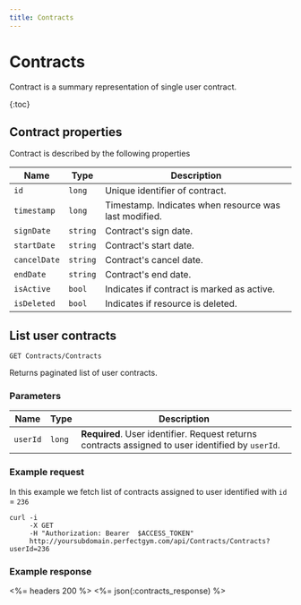 ```yaml
---
title: Contracts
---
```


# Contracts

Contract is a summary representation of single user contract.

{:toc}


## <a name="properties"></a>Contract properties

Contract is described by the following properties

Name            | Type      					| Description
----------------|-------------------------------|----------------------
`id`            |`long`     					| Unique identifier of contract.
`timestamp`    	|`long`     					| Timestamp. Indicates when resource was last modified.
`signDate`    	|`string`   					| Contract's sign date.
`startDate`    	|`string`   					| Contract's start date.
`cancelDate`    |`string`   					| Contract's cancel date.
`endDate`   	|`string`   					| Contract's end date.
`isActive`     	|`bool`     					| Indicates if contract is marked as active.
`isDeleted`     |`bool`                         | Indicates if resource is deleted.



## List user contracts 

    GET Contracts/Contracts

Returns paginated list of user contracts.


### Parameters

Name         | Type   | Description
-------------|--------|--------------------
`userId`  	 |`long`  | **Required**. User identifier. Request returns contracts assigned to user identified by `userId`.


### Example request

In this example we fetch list of contracts assigned to user identified with `id` = `236`

``` command-line
curl -i 
     -X GET 
     -H "Authorization: Bearer  $ACCESS_TOKEN"  
     http://yoursubdomain.perfectgym.com/api/Contracts/Contracts?userId=236
```


### Example response

<%= headers 200 %>
<%= json(:contracts_response) %>
